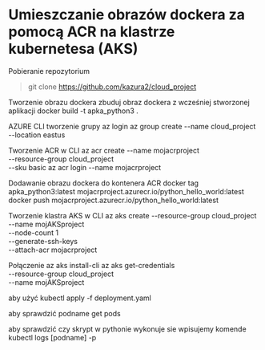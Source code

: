 # Umieszczanie obrazów dockera za pomocą ACR na klastrze kubernetesa (AKS)

Pobieranie repozytorium 
>git clone https://github.com/kazura2/cloud_project 

Tworzenie obrazu dockera
zbuduj obraz dockera z wcześniej stworzonej aplikacji
docker build -t apka_python3 .

AZURE CLI
tworzenie grupy
az login
az group create --name cloud_project\
    --location eastus


Tworzenie ACR w CLI
az acr create --name mojacrproject\
--resource-group cloud_project\
--sku basic
az acr login --name mojacrproject

Dodawanie obrazu dockera do kontenera ACR
docker tag apka_python3:latest mojacrproject.azurecr.io/python_hello_world:latest
docker push mojacrproject.azurecr.io/python_hello_world:latest



Tworzenie klastra AKS w CLI
az aks create --resource-group cloud_project \
    --name mojAKSproject \
    --node-count 1 \
    --generate-ssh-keys\
    --attach-acr mojacrproject

Połączenie
az aks install-cli
az aks get-credentials \
   --resource-group cloud_project \
   --name mojAKSproject

aby użyć 
kubectl apply -f deployment.yaml

aby sprawdzić podname
get pods

aby sprawdzić czy skrypt w pythonie wykonuje sie wpisujemy komende
kubectl logs [podname] -p

